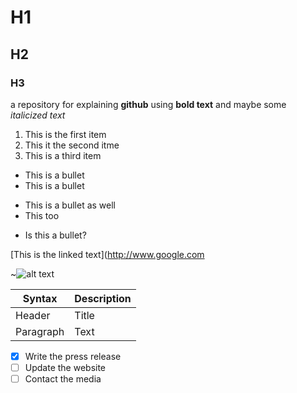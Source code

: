 # H1
## H2
### H3

a repository for explaining **github** using **bold text** and maybe some *italicized text*

1. This is the first item
2. This it the second itme
3. This is a third item

* This is a bullet
* This is a bullet

- This is a bullet as well
- This too

+ Is this a bullet?

[This is the linked text](http://www.google.com

~![alt text](image.jpg)

| Syntax | Description |
| ----------- | ----------- |
| Header | Title |
| Paragraph | Text |

- [x] Write the press release
- [ ] Update the website
- [ ] Contact the media
